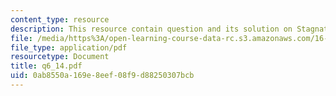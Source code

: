 ```yaml
---
content_type: resource
description: This resource contain question and its solution on Stagnation Quantities.
file: /media/https%3A/open-learning-course-data-rc.s3.amazonaws.com/16-01-unified-engineering-i-ii-iii-iv-fall-2005-spring-2006/0ab8550a169e8eef08f9d88250307bcb_q6_14.pdf
file_type: application/pdf
resourcetype: Document
title: q6_14.pdf
uid: 0ab8550a-169e-8eef-08f9-d88250307bcb
---
```

